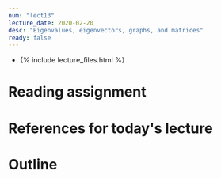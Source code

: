 ```yaml
---
num: "lect13"
lecture_date: 2020-02-20
desc: "Eigenvalues, eigenvectors, graphs, and matrices"
ready: false
---
```


* {% include lecture_files.html %}

# Reading assignment


# References for today's lecture


# Outline


